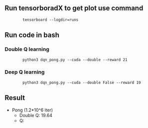 ## Run tensorboradX to get plot use command 

            tensorboard --logdir=runs
    
## Run code in bash 
### Double Q learning 
            python3 dqn_pong.py --cuda --double --reward 21

### Deep Q learning 

            python3 dqn_pong.py --cuda --double False --reward 19

## Result 

* Pong (1.2*10^6 iter)
    - Double Q: 19.64
    - Q: 